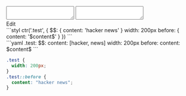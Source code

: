 <div data-size="210" class="code-cont" data-example="string">
    <div class="code">
        <div class="code-wrap">
            <textarea id="stylus"></textarea>
            <textarea id="css"></textarea>
            <div class="edit-code">
                <span>Edit</span>
            </div>
        </div>
    </div>
</div>


<div data-size="210" data-examples="stylus"></div>
```styl
ctr('.test', {
  $$: {
    content: 'hacker news'
  }
  width: 200px
  before: {
    content: '$content$'
  }
})
```

<div data-size="210" data-examples="yaml"></div>
```yaml
.test:
  $$:
    content: [hacker, news]
  width: 200px
  before:
    content: $content$
```

```css
.test {
  width: 200px;
}
.test::before {
  content: "hacker news";
}
```
<div class="cf"></div>
